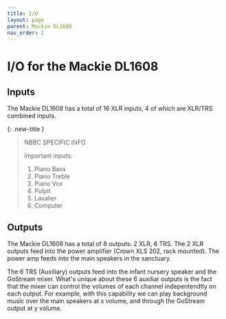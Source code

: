 ```yaml
---
title: I/O
layout: page
parent: Mackie DL1608
nav_order: 1
---
```


# I/O for the Mackie DL1608

## Inputs
The Mackie DL1608 has a total of 16 XLR inputs, 4 of which are XLR/TRS combined inputs.

{: .new-title }
> NBBC SPECIFIC INFO
>
> Important inputs:
> 1. Piano Bass
> 2. Piano Treble
> 3. Piano Vox
> 4. Pulpit
> 5. Lavalier
> 6. Computer

## Outputs
The Mackie DL1608 has a total of 8 outputs: 2 XLR, 6 TRS.
The 2 XLR outputs feed into the power amplifier (Crown XLS 202, rack mounted). The power amp feeds into the main speakers in the sanctuary.

The 6 TRS (Auxiliary) outputs feed into the infant nursery speaker and the GoStream mixer.
What's unique about these 6 auxiliar outputs is the fact that the mixer can control the volumes of each channel indepentendtly on each output.
For example, with this capability we can play background music over the main speakers at x volume, and through the GoStream output at y volume.
